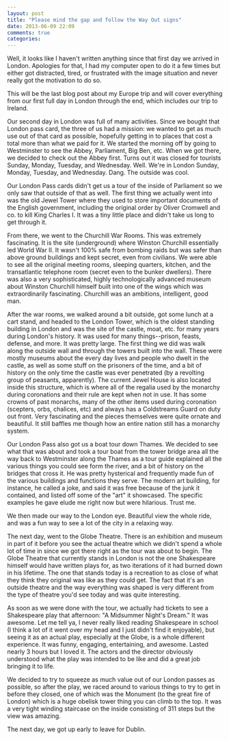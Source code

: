 ```yaml
---
layout: post
title: "Please mind the gap and follow the Way Out signs"
date: 2013-06-09 22:09
comments: true
categories: 
---
```

Well, it looks like I haven't written anything since that first day we arrived in London. Apologies for that, I had my computer open to do it a few times but either got distracted, tired, or frustrated with the image situation and never really got the motivation to do so.

This will be the last blog post about my Europe trip and will cover everything from our first full day in London through the end, which includes our trip to Ireland.

Our second day in London was full of many activities. Since we bought that London pass card, the three of us had a mission: we wanted to get as much use out of that card as possible, hopefully getting in to places that cost a total more than what we paid for it. We started the morning off by going to Westminster to see the Abbey, Parliament, Big Ben, etc. When we got there, we decided to check out the Abbey first. Turns out it was closed for tourists Sunday, Monday, Tuesday, and Wednesday. Well. We're in London Sunday, Monday, Tuesday, and Wednesday. Dang. The outside was cool.

Our London Pass cards didn't get us a tour of the inside of Parliament so we only saw that outside of that as well. The first thing we actually went into was the old Jewel Tower where they used to store important documents of the English government, including the original order by Oliver Cromwell and co. to kill King Charles I. It was a tiny little place and didn't take us long to get through it.

From there, we went to the Churchill War Rooms. This was extremely fascinating. It is the site (underground) where Winston Churchill essentially led World War II. It wasn't 100% safe from bombing raids but was safer than above ground buildings and kept secret, even from civilians. We were able to see all the original meeting rooms, sleeping quarters, kitchen, and the transatlantic telephone room (secret even to the bunker dwellers). There was also a very sophisticated, highly technologically advanced museum about Winston Churchill himself built into one of the wings which was extraordinarily fascinating. Churchill was an ambitions, intelligent, good man.

After the war rooms, we walked around a bit outside, got some lunch at a cart stand, and headed to the London Tower, which is the oldest standing building in London and was the site of the castle, moat, etc. for many years during London's history. It was used for many things--prison, feasts, defense, and more. It was pretty large. The first thing we did was walk along the outside wall and through the towers built into the wall. These were mostly museums about the every day lives and people who dwelt in the castle, as well as some stuff on the prisoners of the time, and a bit of history on the only time the castle was ever penetrated (by a revolting group of peasants, apparently). The current Jewel House is also located inside this structure, which is where all of the regalia used by the monarchy during coronations and their rule are kept when not in use. It has some crowns of past monarchs, many of the other items used during coronation (scepters, orbs, chalices, etc) and always has a Coldstreams Guard on duty out front. Very fascinating and the pieces themselves were quite ornate and beautiful. It still baffles me though how an entire nation still has a monarchy system.

Our London Pass also got us a boat tour down Thames. We decided to see what that was about and took a tour boat from the tower bridge area all the way back to Westminster along the Thames as a tour guide explained all the various things you could see form the river, and a bit of history on the bridges that cross it. He was pretty hysterical and frequently made fun of the various buildings and functions they serve. The modern art building, for instance, he called a joke, and said it was free because of the junk it contained, and listed off some of the "art" it showcased. The specific examples he gave elude me right now but were hilarious. Trust me.

We then made our way to the London eye. Beautiful view the whole ride, and was a fun way to see a lot of the city in a relaxing way.

The next day, went to the Globe Theatre. There is an exhibition and museum in part of it before you see the actual theatre which we didn't spend a whole lot of time in since we got there right as the tour was about to begin. The Globe Theatre that currently stands in London is not the one Shakespeare himself would have written plays for, as two iterations of it had burned down in his lifetime. The one that stands today is a recreation to as close of what they think they original was like as they could get. The fact that it's an outside theatre and the way everything was shaped is very different from the type of theatre you'd see today and was quite interesting.

As soon as we were done with the tour, we actually had tickets to see a Shakespeare play that afternoon: "A Midsummer Night's Dream." It was awesome. Let me tell ya, I never really liked reading Shakespeare in school (I think a lot of it went over my head and I just didn't find it enjoyable), but seeing it as an actual play, especially at the Globe, is a whole different experience. It was funny, engaging, entertaining, and awesome. Lasted nearly 3 hours but I loved it. The actors and the director obviously understood what the play was intended to be like and did a great job bringing it to life.

We decided to try to squeeze as much value out of our London passes as possible, so after the play, we raced around to various things to try to get in before they closed, one of which was the Monument (to the great fire of London) which is a huge obelisk tower thing you can climb to the top. It was a very tight winding staircase on the inside consisting of 311 steps but the view was amazing.

The next day, we got up early to leave for Dublin.

